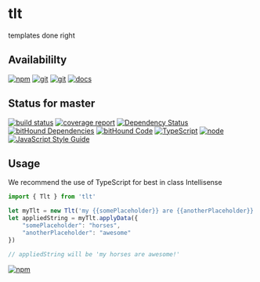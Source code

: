 # tlt
templates done right

## Availabililty
[![npm](https://push.rocks/assets/repo-button-npm.svg)](https://www.npmjs.com/package/tlt)
[![git](https://push.rocks/assets/repo-button-git.svg)](https://gitlab.com/pushrocks/tlt)
[![git](https://push.rocks/assets/repo-button-mirror.svg)](https://github.com/pushrocks/tlt)
[![docs](https://push.rocks/assets/repo-button-docs.svg)](https://pushrocks.gitlab.io/tlt/)

## Status for master
[![build status](https://gitlab.com/pushrocks/tlt/badges/master/build.svg)](https://gitlab.com/pushrocks/tlt/commits/master)
[![coverage report](https://gitlab.com/pushrocks/tlt/badges/master/coverage.svg)](https://gitlab.com/pushrocks/tlt/commits/master)
[![Dependency Status](https://david-dm.org/pushrocks/tlt.svg)](https://david-dm.org/pushrocks/tlt)
[![bitHound Dependencies](https://www.bithound.io/github/pushrocks/tlt/badges/dependencies.svg)](https://www.bithound.io/github/pushrocks/tlt/master/dependencies/npm)
[![bitHound Code](https://www.bithound.io/github/pushrocks/tlt/badges/code.svg)](https://www.bithound.io/github/pushrocks/tlt)
[![TypeScript](https://img.shields.io/badge/TypeScript-2.x-blue.svg)](https://nodejs.org/dist/latest-v6.x/docs/api/)
[![node](https://img.shields.io/badge/node->=%206.x.x-blue.svg)](https://nodejs.org/dist/latest-v6.x/docs/api/)
[![JavaScript Style Guide](https://img.shields.io/badge/code%20style-standard-brightgreen.svg)](http://standardjs.com/)

## Usage
We recommend the use of TypeScript for best in class Intellisense

```javascript
import { Tlt } from 'tlt'

let myTlt = new Tlt('my {{somePlaceholder}} are {{anotherPlaceholder}}!')
let appliedString = myTlt.applyData({
    "somePlaceholder": "horses",
    "anotherPlaceholder": "awesome"
})

// appliedString will be 'my horses are awesome!'
```

[![npm](https://push.rocks/assets/repo-header.svg)](https://push.rocks)
